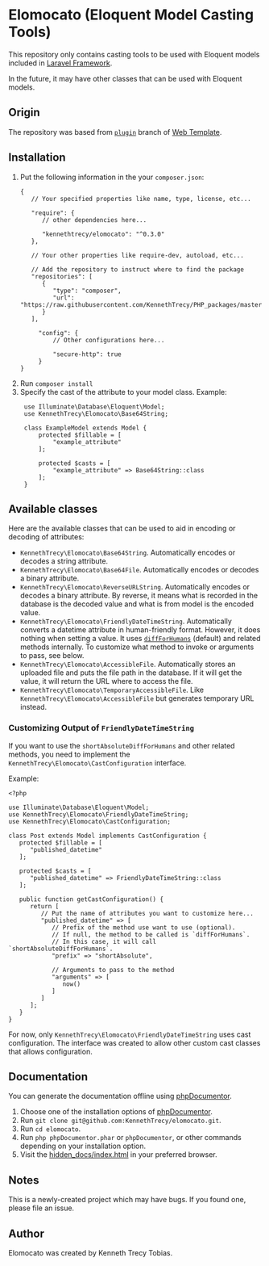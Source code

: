 # Elomocato (Eloquent Model Casting Tools)
This repository only contains casting tools to be used with Eloquent models included in [Laravel Framework](https://laravel.com/).

In the future, it may have other classes that can be used with Eloquent models.

## Origin
The repository was based from [`plugin`] branch of [Web Template].

## Installation
1. Put the following information in the your `composer.json`:
   ```
   {
      // Your specified properties like name, type, license, etc...

      "require": {
         // other dependencies here...

         "kennethtrecy/elomocato": "^0.3.0"
      },

      // Your other properties like require-dev, autoload, etc...

      // Add the repository to instruct where to find the package
      "repositories": [
         {
            "type": "composer",
            "url": "https://raw.githubusercontent.com/KennethTrecy/PHP_packages/master"
         }
      ],

		"config": {
			// Other configurations here...

			"secure-http": true
		}
   }
   ```
2. Run `composer install`
3. Specify the cast of the attribute to your model class.
   Example:
   ```
	use Illuminate\Database\Eloquent\Model;
	use KennethTrecy\Elomocato\Base64String;

	class ExampleModel extends Model {
		protected $fillable = [
			"example_attribute"
		];

		protected $casts = [
			"example_attribute" => Base64String::class
		];
	}
	```

## Available classes
Here are the available classes that can be used to aid in encoding or decoding of attributes:
- `KennethTrecy\Elomocato\Base64String`. Automatically encodes or decodes a string attribute.
- `KennethTrecy\Elomocato\Base64File`. Automatically encodes or decodes a binary attribute.
- `KennethTrecy\Elomocato\ReverseURLString`. Automatically encodes or decodes a binary attribute. By
  reverse, it means what is recorded in the database is the decoded value and what is from model is
  the encoded value.
- `KennethTrecy\Elomocato\FriendlyDateTimeString`. Automatically converts a datetime attribute in
  human-friendly format. However, it does nothing when setting a value. It uses [`diffForHumans`] (default)
  and related methods internally. To customize what method to invoke or arguments to pass, see below.
- `KennethTrecy\Elomocato\AccessibleFile`. Automatically stores an uploaded file and puts the file
  path in the database. If it will get the value, it will return the URL where to access the file.
- `KennethTrecy\Elomocato\TemporaryAccessibleFile`. Like `KennethTrecy\Elomocato\AccessibleFile` but generates temporary URL instead.

### Customizing Output of `FriendlyDateTimeString`
If you want to use the `shortAbsoluteDiffForHumans` and other related methods, you need to implement the `KennethTrecy\Elomocato\CastConfiguration` interface.

Example:
```
<?php

use Illuminate\Database\Eloquent\Model;
use KennethTrecy\Elomocato\FriendlyDateTimeString;
use KennethTrecy\Elomocato\CastConfiguration;

class Post extends Model implements CastConfiguration {
   protected $fillable = [
      "published_datetime"
   ];

   protected $casts = [
      "published_datetime" => FriendlyDateTimeString::class
   ];

   public function getCastConfiguration() {
      return [
         // Put the name of attributes you want to customize here...
         "published_datetime" => [
            // Prefix of the method use want to use (optional).
            // If null, the method to be called is `diffForHumans`.
            // In this case, it will call `shortAbsoluteDiffForHumans`.
            "prefix" => "shortAbsolute",

            // Arguments to pass to the method
            "arguments" => [
               now()
            ]
         ]
      ];
   }
}

```

For now, only `KennethTrecy\Elomocato\FriendlyDateTimeString` uses cast configuration. The interface was created to allow other custom cast classes that allows configuration.

## Documentation
You can generate the documentation offline using [phpDocumentor](https://docs.phpdoc.org/guide/getting-started/installing.html).
1. Choose one of the installation options of [phpDocumentor](https://docs.phpdoc.org/guide/getting-started/installing.html).
2. Run `git clone git@github.com:KennethTrecy/elomocato.git`.
3. Run `cd elomocato`.
4. Run `php phpDocumentor.phar` or `phpDocumentor`, or other commands depending on your installation option.
5. Visit the [hidden_docs/index.html](hidden_docs/index.html) in your preferred browser.

## Notes
This is a newly-created project which may have bugs. If you found one, please file an issue.

## Author
Elomocato was created by Kenneth Trecy Tobias.

[`plugin`]: https://github.com/KennethTrecy/web_template/tree/plugin
[Web Template]: http://github.com/KennethTrecy/web_template
[`diffForHumans`]: https://github.com/briannesbitt/Carbon/blob/1a3b5039ccc524065dea55a732385e5a9c0f03d6/src/Carbon/CarbonInterface.php#L1340
